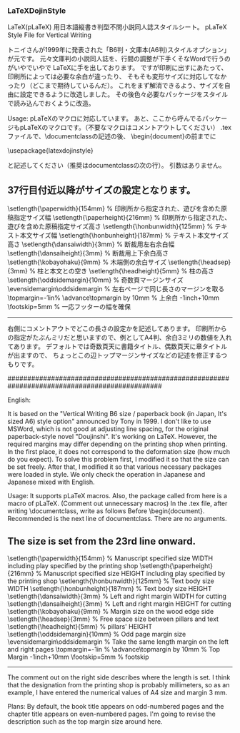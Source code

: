 ### LaTeXDojinStyle ###

LaTeX(pLaTeX) 用日本語縦書き判型不問小説同人誌スタイルシート。
pLaTeX Style File for Vertical Writing

トニイさんが1999年に発表された「B6判・文庫本(A6判)スタイルオプション」が元です。
元々文庫判の小説同人誌を、行間の調整が下手くそなWordで行うのがいやでいやで
LaTeXに手を出しております。
ですが印刷に出すにあたって、印刷所によっては必要な余白が違ったり、
そもそも変形サイズに対応してなかったり（どこまで期待しているんだ）。
これをまず解消できるよう、サイズを自由に設定できるように改造しました。
その後色々必要なパッケージをスタイルで読み込んでおくように改造。

Usage:
pLaTeXのマクロに対応しています。
あと、ここから呼んでるパッケージもpLaTeXのマクロです。（不要なマクロはコメントアウトしてください）
.texファイルで、\documentclassの記述の後、
\begin{document}の前までに

\usepackage{latexdojinstyle}

と記述してください（推奨はdocumentclassの次の行）。
引数はありません。


37行目付近以降がサイズの設定となります。
----------

\setlength{\paperwidth}{154mm}		% 印刷所から指定された、遊びを含めた原稿指定サイズ幅
\setlength{\paperheight}{216mm}		% 印刷所から指定された、遊びを含めた原稿指定サイズ高さ
\setlength{\honbunwidth}{125mm}		% テキスト本文サイズ幅
\setlength{\honbunheight}{187mm}	% テキスト本文サイズ高さ
\setlength{\dansaiwidth}{3mm}		% 断裁用左右余白幅
\setlength{\dansaiheight}{3mm}		% 断裁用上下余白高さ
\setlength{\kobayohaku}{9mm}		% 木端側の余白サイズ
\setlength{\headsep}{3mm}			% 柱と本文との空き
\setlength{\headheight}{5mm}		% 柱の高さ
\setlength{\oddsidemargin}{10mm}	% 奇数頁マージンサイズ
\evensidemargin\oddsidemargin		% 左右ページで同じ長さのマージンを取る
\topmargin=-1in%
\advance\topmargin by 10mm	 		% 上余白 -1inch+10mm
\footskip=5mm						% 一応フッターの幅を確保

----------
右側にコメントアウトでどこの長さの設定かを記述してあります。
印刷所からの指定がたぶんミリだと思いますので、例としてA4判、余白3ミリの数値を入れてあります。
デフォルトでは奇数頁天に書籍タイトル、偶数頁天に章タイトルが出ますので、
ちょっとこの辺トップマージンサイズなどの記述を修正するつもりです。


###############################################################################################

English:

It is based on the "Vertical Writing B6 size / paperback book (in Japan, It's sized A6) style option" announced by Tony in 1999.
I don't like to use MSWord, which is not good at adjusting line spacing, for the original paperback-style novel "Doujinshi".
It's working on LaTeX.
However, the required margins may differ depending on the printing shop when printing.
In the first place, it does not correspond to the deformation size (how much do you expect).
To solve this problem first, I modified it so that the size can be set freely.
After that, I modified it so that various necessary packages were loaded in style.
We only check the operation in Japanese and Japanese mixed with English.


Usage:
It supports pLaTeX macros.
Also, the package called from here is a macro of pLaTeX. (Comment out unnecessary macros)
In the .tex file, after writing \documentclass, write as follows Before \begin{document}.
Recommended is the next line of documentclass.
There are no arguments.

The size is set from the 23rd line onward.
----------

\setlength{\paperwidth}{154mm}		% Manuscript specified size WIDTH including play specified by the printing shop
\setlength{\paperheight}{216mm}		% Manuscript specified size HEIGHT including play specified by the printing shop
\setlength{\honbunwidth}{125mm}		% Text body size WIDTH
\setlength{\honbunheight}{187mm}	% Text body size HEIGHT
\setlength{\dansaiwidth}{3mm}		% Left and right margin WIDTH for cutting
\setlength{\dansaiheight}{3mm}		% Left and right margin HEIGHT for cutting
\setlength{\kobayohaku}{9mm}		% Margin size on the wood edge side
\setlength{\headsep}{3mm}			% Free space size between pillars and text
\setlength{\headheight}{5mm}		% pillars' HEIGHT
\setlength{\oddsidemargin}{10mm}	% Odd page margin size
\evensidemargin\oddsidemargin		% Take the same length margin on the left and right pages
\topmargin=-1in						%
\advance\topmargin by 10mm 			% Top Margin -1inch+10mm
\footskip=5mm						% footskip

----------

The comment out on the right side describes where the length is set.
I think that the designation from the printing shop is probably millimeters, so as an example, I have entered the numerical values of A4 size and margin 3 mm.

Plans:
By default, the book title appears on odd-numbered pages and the chapter title appears on even-numbered pages.
I'm going to revise the description such as the top margin size around here.
